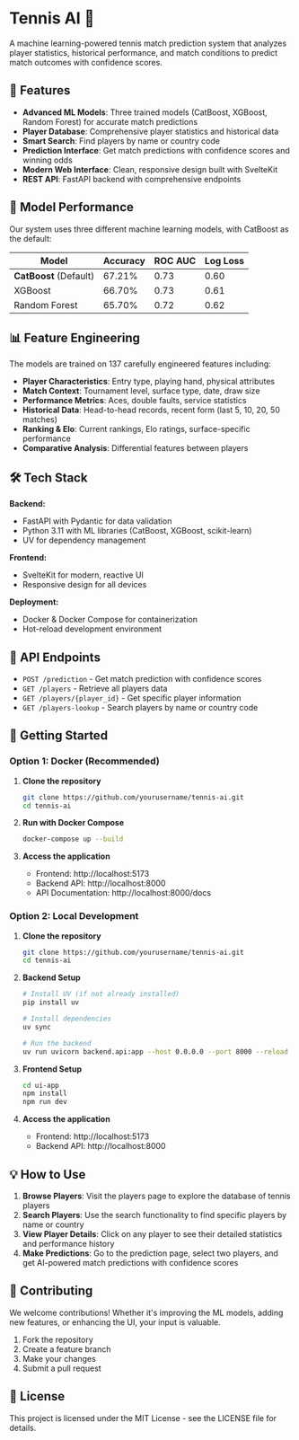 # Tennis AI 🎾

A machine learning-powered tennis match prediction system that analyzes player statistics, historical performance, and match conditions to predict match outcomes with confidence scores.

## 🚀 Features

- **Advanced ML Models**: Three trained models (CatBoost, XGBoost, Random Forest) for accurate match predictions
- **Player Database**: Comprehensive player statistics and historical data
- **Smart Search**: Find players by name or country code
- **Prediction Interface**: Get match predictions with confidence scores and winning odds
- **Modern Web Interface**: Clean, responsive design built with SvelteKit
- **REST API**: FastAPI backend with comprehensive endpoints

## 🤖 Model Performance

Our system uses three different machine learning models, with CatBoost as the default:

| Model | Accuracy | ROC AUC | Log Loss |
|-------|----------|---------|----------|
| **CatBoost** (Default) | 67.21% | 0.73 | 0.60     |
| XGBoost | 66.70% | 0.73 | 0.61     |
| Random Forest | 65.70% | 0.72 | 0.62     |

## 📊 Feature Engineering

The models are trained on 137 carefully engineered features including:

- **Player Characteristics**: Entry type, playing hand, physical attributes
- **Match Context**: Tournament level, surface type, date, draw size
- **Performance Metrics**: Aces, double faults, service statistics
- **Historical Data**: Head-to-head records, recent form (last 5, 10, 20, 50 matches)
- **Ranking & Elo**: Current rankings, Elo ratings, surface-specific performance
- **Comparative Analysis**: Differential features between players

## 🛠️ Tech Stack

**Backend:**
- FastAPI with Pydantic for data validation
- Python 3.11 with ML libraries (CatBoost, XGBoost, scikit-learn)
- UV for dependency management

**Frontend:**
- SvelteKit for modern, reactive UI
- Responsive design for all devices

**Deployment:**
- Docker & Docker Compose for containerization
- Hot-reload development environment

## 📡 API Endpoints

- `POST /prediction` - Get match prediction with confidence scores
- `GET /players` - Retrieve all players data
- `GET /players/{player_id}` - Get specific player information
- `GET /players-lookup` - Search players by name or country code

## 🚀 Getting Started

### Option 1: Docker (Recommended)

1. **Clone the repository**
   ```bash
   git clone https://github.com/yourusername/tennis-ai.git
   cd tennis-ai
   ```

2. **Run with Docker Compose**
   ```bash
   docker-compose up --build
   ```

3. **Access the application**
   - Frontend: http://localhost:5173
   - Backend API: http://localhost:8000
   - API Documentation: http://localhost:8000/docs

### Option 2: Local Development

1. **Clone the repository**
   ```bash
   git clone https://github.com/yourusername/tennis-ai.git
   cd tennis-ai
   ```

2. **Backend Setup**
   ```bash
   # Install UV (if not already installed)
   pip install uv
   
   # Install dependencies
   uv sync
   
   # Run the backend
   uv run uvicorn backend.api:app --host 0.0.0.0 --port 8000 --reload
   ```

3. **Frontend Setup**
   ```bash
   cd ui-app
   npm install
   npm run dev
   ```

4. **Access the application**
   - Frontend: http://localhost:5173
   - Backend API: http://localhost:8000

## 💡 How to Use

1. **Browse Players**: Visit the players page to explore the database of tennis players
2. **Search Players**: Use the search functionality to find specific players by name or country
3. **View Player Details**: Click on any player to see their detailed statistics and performance history
4. **Make Predictions**: Go to the prediction page, select two players, and get AI-powered match predictions with confidence scores

## 🤝 Contributing

We welcome contributions! Whether it's improving the ML models, adding new features, or enhancing the UI, your input is valuable.

1. Fork the repository
2. Create a feature branch
3. Make your changes
4. Submit a pull request

## 📝 License

This project is licensed under the MIT License - see the LICENSE file for details.